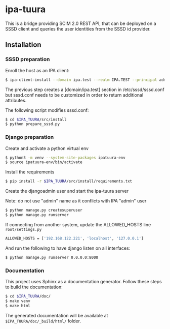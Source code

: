 <!---
#
# Copyright (C) 2022  FreeIPA Contributors see COPYING for license
#
-->

# ipa-tuura

This is a bridge providing SCIM 2.0 REST API, that can be deployed on a SSSD client and queries the user identities from the SSSD id provider.

## Installation

### SSSD preparation

Enroll the host as an IPA client:

```bash
$ ipa-client-install --domain ipa.test --realm IPA.TEST --principal admin --password Secret123 -U
```

The previous step creates a [domain/ipa.test] section in /etc/sssd/sssd.conf
but sssd.conf needs to be customized in order to return additional attributes.

The following script modifies sssd.conf:

```bash
$ cd $IPA_TUURA/src/install
$ python prepare_sssd.py
```

### Django preparation

Create and activate a python virtual env

```bash
$ python3 -m venv --system-site-packages ipatuura-env
$ source ipatuura-env/bin/activate
```

Install the requirements

```bash
$ pip install -r $IPA_TUURA/src/install/requirements.txt
```
Create the djangoadmin user and start the ipa-tuura server

Note: do not use "admin" name as it conflicts with IPA "admin" user

```bash
$ python manage.py createsuperuser
$ python manage.py runserver
```

If connecting from another system, update the ALLOWED_HOSTS line `root/settings.py`

```bash
ALLOWED_HOSTS = ['192.168.122.221', 'localhost', '127.0.0.1']
```

And run the following to have django listen on all interfaces:

```bash
$ python manage.py runserver 0.0.0.0:8000
```

### Documentation

This project uses Sphinx as a documentation generator. Follow these steps to build
the documentation:

```bash
$ cd $IPA_TUURA/doc/
$ make venv
$ make html
```

The generated documentation will be available at `$IPA_TUURA/doc/_build/html/` folder.
